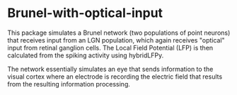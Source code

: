 # Brunel-with-optical-input

This package simulates a Brunel network (two populations of point neurons) that receives input from an LGN population, which again receives "optical" input from retinal ganglion cells. The Local Field Potential (LFP) is then calculated from the spiking activity using hybridLFPy.

The network essentially simulates an eye that sends information to the visual cortex where an electrode is recording the electric field that results from the resulting information processing.

